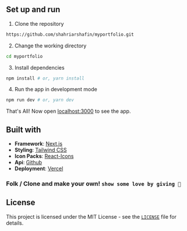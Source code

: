 ## Set up and run

1. Clone the repository

```bash
https://github.com/shahriarshafin/myportfolio.git
```

2. Change the working directory

```bash
cd myportfolio
```

3. Install dependencies

```bash
npm install # or, yarn install
```

4. Run the app in development mode

```bash
npm run dev # or, yarn dev
```

That's All! Now open [localhost:3000](http://localhost:3000/) to see the app.

## Built with

- **Framework**: [Next.js](https://nextjs.org/)
- **Styling**: [Tailwind CSS](https://tailwindcss.com/)
- **Icon Packs**: [React-Icons](https://react-icons.github.io/react-icons/)
- **Api**: [Github](https://api.github.com)
- **Deployment**: [Vercel](https://vercel.com)

### Folk / Clone and make your own! `show some love by giving 🌟`

## License

This project is licensed under the MIT License - see the [`LICENSE`](LICENSE) file for details.
